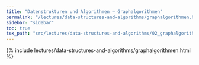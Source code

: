 ```yaml
---
title: "Datenstrukturen und Algorithmen – Graphalgorithmen"
permalink: "/lectures/data-structures-and-algorithms/graphalgorithmen.html"
sidebar: "sidebar"
toc: true
tex_path: "src/lectures/data-structures-and-algorithms/02_graphalgorithmen.tex"
---
```


{% include lectures/data-structures-and-algorithms/graphalgorithmen.html %}